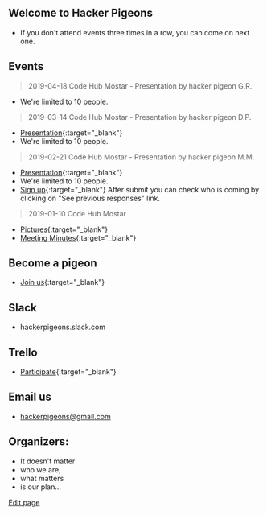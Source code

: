 ## Welcome to Hacker Pigeons 

* If you don't attend events three times in a row, you can come on next one.

## Events
> 2019-04-18 Code Hub Mostar - Presentation by hacker pigeon G.R.
* We're limited to 10 people. 

> 2019-03-14 Code Hub Mostar - Presentation by hacker pigeon D.P.
* [Presentation](https://docs.google.com/presentation/d/1UJEJN3gKl9SjhGEWUnix7k2nFZDCtdEkpKoY67Qb1GQ/edit?usp=sharing){:target="_blank"}
* We're limited to 10 people. 

> 2019-02-21 Code Hub Mostar - Presentation by hacker pigeon M.M.
* [Presentation](https://docs.google.com/presentation/d/1Wek4RAfEV10CAF3mCo0FB-fNV7aaQ07IgY1kzpLM9Pc/edit?usp=sharing){:target="_blank"}
* We're limited to 10 people. 
* [Sign up](https://goo.gl/forms/cHugD5ihRE88hgmZ2){:target="_blank"} 
After submit you can check who is coming by clicking on "See previous responses" link.

> 2019-01-10 Code Hub Mostar 
* [Pictures](https://photos.app.goo.gl/S1bzeRzWDmZs24Ep7){:target="_blank"}
* [Meeting Minutes](https://docs.google.com/document/d/1UcqJry-Oem98xo1v_QMHQSPivCtg0yWoJY2XjHCEL0g/edit?usp=sharing){:target="_blank"}

<!--
* We're limited to 10 people.
* [Sign up](https://goo.gl/forms/JRIoSaieTQWyVcYa2){:target="_blank"}
-->

## Become a pigeon
* [Join us](https://goo.gl/forms/6Fq8JhFISqwwaj6F2){:target="_blank"}

## Slack
* hackerpigeons.slack.com

## Trello
* [Participate](https://trello.com/invite/b/vyrmwWM0/84d3891dc1d83011bb351eed5424b155/hacker-pigeons){:target="_blank"}

## Email us
* hackerpigeons@gmail.com

## Organizers:
- It doesn't matter 
- who we are, 
- what matters 
- is our plan...




[Edit page](./edit.md)   
